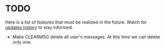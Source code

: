 # TODO
Here is a list of features that must be realized in the future. Watch for
[updates history](https://github.com/wolframdeus/tw-irc/blob/master/updates-history.md) to
stay informed.

- Make CLEARMSG delete all user's messages. At this time we can delete only
one.
